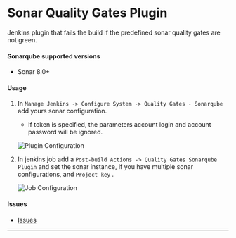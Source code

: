 # Sonar Quality Gates Plugin
Jenkins plugin that fails the build if the predefined sonar quality gates are not green.

#### Sonarqube supported versions

* Sonar 8.0+

#### Usage 

1. In `Manage Jenkins -> Configure System -> Quality Gates - Sonarqube` add yours sonar configuration.
    * If token is specified, the parameters account login and account password will be ignored.

    ![Plugin Configuration](docs/img/01-sonar-config.PNG)

2. In jenkins job add a `Post-build Actions -> Quality Gates Sonarqube Plugin` and set the sonar instance, if you have multiple sonar configurations, and `Project key` .

    ![Job Configuration](docs/img/02-post-build.png)

#### Issues

- [Issues](https://issues.jenkins-ci.org/issues/?jql=project%20%3D%20JENKINS%20AND%20status%20in%20(Open%2C%20%22In%20Progress%22%2C%20Reopened%2C%20%22In%20Review%22)%20AND%20component%20%3D%20sonar-quality-gates-plugin)
_______
